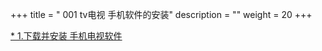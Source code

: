 +++
title = " 001 tv电视 手机软件的安装"
description = ""
weight = 20
+++

[* 1.下载并安装 手机电视软件 ](ru.iptvremote.android.iptv.001.apk)
